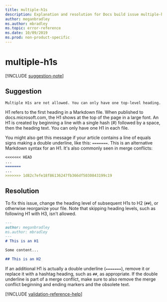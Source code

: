 ```yaml
---
title: multiple-h1s
description: Explanation and resolution for Docs build issue multiple-h1s.
author: meganbradley
ms.author: mbradley
ms.topic: error-reference
ms.date: 10/09/2019
ms.prod: non-product-specific
---
```

# multiple-h1s

[!INCLUDE [suggestion-note](includes/suggestion-note.md)]

## Suggestion

`Multiple H1s are not allowed. You can only have one top-level heading.`

H1 refers to the first heading in a Markdown file. When published to docs.microsoft.com, the H1 shows at the top of the page in a large font. An H1 is created by beginning a line with a single hash (#) followed by a space, then the heading text. You can only have one H1 in each file.

You might also get this message if your article contains a line of equals signs making a double underline, like this: `=======`. This is an alternative Markdown syntax for an H1. It's also commonly seen in merge conflicts:

```markdown
<<<<<<< HEAD
...
=======
...
>>>>>>> 1d82c7efe18f86136247fb366df5030843199c19
```

## Resolution

To fix this issue, change the heading level of subsequent H1s to H2 (`##`), or otherwise reorganize your file. Note that skipping heading levels, such as following H1 with H3, isn't allowed.

```markdown
---
author: meganbradley
ms.author: mbradley
---
# This is an H1

Some content...

## This is an H2
```

If an additional H1 is actually a double underline (`=======`), remove it or replace it with a hashtag heading, such as `##`, as appropriate. If the double underline is part of a merge conflict, make sure to also remove the merge conflict beginning and ending markers and the obsolete text.

<!--make sure to add this file to your includes folder and verify the path-->
[!INCLUDE [validation-reference-help](includes/validation-reference-help.md)]
